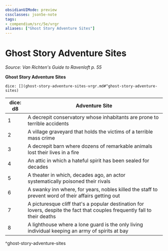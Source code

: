 ```yaml
---
obsidianUIMode: preview
cssclasses: json5e-note
tags:
- compendium/src/5e/vrgr
aliases: ["Ghost Story Adventure Sites"]
---
```

# Ghost Story Adventure Sites
*Source: Van Richten's Guide to Ravenloft p. 55* 

**Ghost Story Adventure Sites**

`dice: [](ghost-story-adventure-sites-vrgr.md#^ghost-story-adventure-sites)`

| dice: d8 | Adventure Site |
|----------|----------------|
| 1 | A decrepit conservatory whose inhabitants are prone to terrible accidents |
| 2 | A village graveyard that holds the victims of a terrible mass crime |
| 3 | A decrepit barn where dozens of remarkable animals lost their lives in a fire |
| 4 | An attic in which a hateful spirit has been sealed for decades |
| 5 | A theater in which, decades ago, an actor systematically poisoned their rivals |
| 6 | A swanky inn where, for years, nobles killed the staff to prevent word of their affairs getting out |
| 7 | A picturesque cliff that's a popular destination for lovers, despite the fact that couples frequently fall to their deaths |
| 8 | A lighthouse where a lone guard is the only living individual keeping an army of spirits at bay |
^ghost-story-adventure-sites